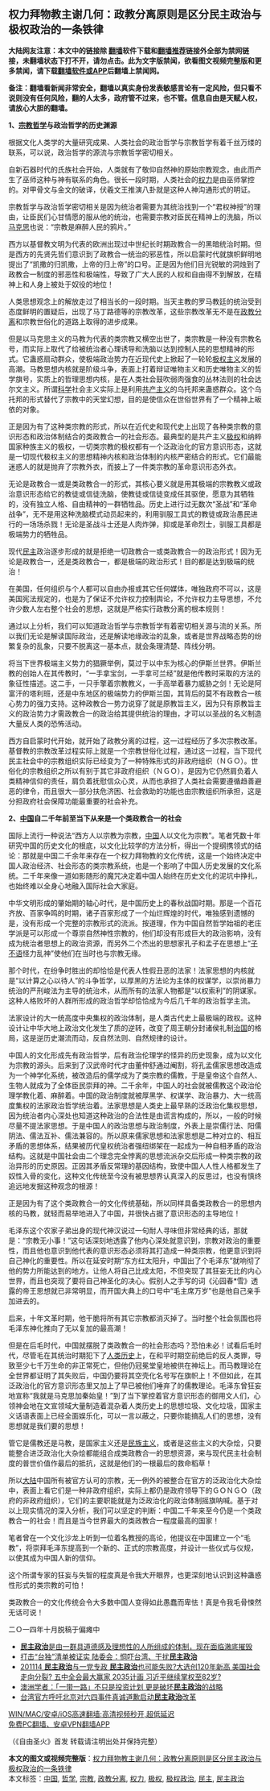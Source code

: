  <h2>权力拜物教主谢几何：政教分离原则是区分民主政治与极权政治的一条铁律</h2> <p class="notice"><b>大陆网友注意：本文中的链接除 <a href="https://github.com/bannedbook/fanqiang" >翻墙</a>软件下载和<a href="https://github.com/killgcd/justmysocks/blob/master/README.md">翻墙推荐</a>链接外全部为禁网链接，未翻墙状态下打不开，请勿点击。此为文字版禁闻，欲看图文视频完整版和更多禁闻，请下载<a href="https://github.com/bannedbook/fanqiang">翻墙软件或APP</a>后翻墙上禁闻网。</p><p>备注：翻墙看新闻非常安全，翻墙以真实身份发表敏感言论有一定风险，但只看不说则没有任何风险，翻的人太多，政府管不过来，也不管。信息自由是天赋人权，请放心大胆的翻墙。</b></p>  <div class="entry"> <p><strong>1、<a href="https://www.bannedbook.org/bnews/tag/%e5%ae%97%e6%95%99/" class="st_tag internal_tag" rel="tag" title="标签 宗教 下的日志">宗教</a><a href="https://www.bannedbook.org/bnews/tag/%E5%93%B2%E5%AD%A6/" class="st_tag internal_tag" rel="tag" title="标签 哲学 下的日志">哲学</a>与政治哲学的历史渊源</strong></p> <p>根据文化人类学的大量研究成果、人类社会的政治哲学与宗教哲学有着千丝万缕的联系，可以说，政治哲学的源流与宗教哲学密切相关。</p> <p>自新石器时代的氏族社会开始，人类就有了敬仰自然神的原始宗教观念，由此而产生了巫师这种与神有联系的角色。很长一段时期，人类社会的<a href="https://www.bannedbook.org/bnews/tag/%E6%9D%83%E5%8A%9B/" class="st_tag internal_tag" rel="tag" title="标签 权力 下的日志">权力</a>是由巫师掌控的。对甲骨文与金文的破译，伏羲文王推演八卦就是这种人神沟通形式的明证。</p> <p>宗教哲学与政治哲学密切相关是因为统治者需要为其统治找到一个“君权神授”的理由，让臣民们心甘情愿的服从他的统治，也需要宗教对臣民在精神上的洗脑，所以<span class='wp_keywordlink'><a href="https://www.bannedbook.org/forum2/topic105.html" title="《马克思的成魔之路》" target="_blank">马克思</a></span>也说：“宗教是麻醉人民的鸦片。”</p> <p>西方以基督教文明为代表的欧洲出现过中世纪长时期政教合一的黑暗统治时期。但是西方的先贤先哲们意识到了政教合一统治的邪恶性，所以启蒙时代就旗帜鲜明地提出了“凯撒的归凯撒，上帝的归上帝”的口号。正是因为他们目光锐敏的洞烛到了政教合一制度的邪恶性和极端性，导致了广大人民的人权和自由得不到解放，在精神上和人身上被处于奴役的地位！</p> <p>人类思想观念上的解放走过了相当长的一段时期。当天主教的罗马教廷的统治受到态度鲜明的置疑后，出现了马丁路德等的宗教改革，这些宗教改革无不是在<a href="https://www.bannedbook.org/bnews/tag/%E6%94%BF%E6%95%99%E5%88%86%E7%A6%BB/" class="st_tag internal_tag" rel="tag" title="标签 政教分离 下的日志">政教分离</a>和宗教世俗化的道路上取得的进步成果。</p> <p>但是以马克思主义的马教为代表的类宗教又横空出世了，类宗教是一种没有宗教名号，而实际上取代了给被统治者心理诱导和洗脑以达到控制人民的思想精神的形式。它蛊惑扇动群众，使极端政治势力在近现代史上掀起了一轮轮<span class='wp_keywordlink'><a href="https://www.bannedbook.org/forum2/topic223.html" title="极权主义与现代民主" target="_blank">极权主义</a></span>发展的高潮。马教思想内核就是阶级斗争，表面上打着辩证唯物主义和历史唯物主义的哲学旗号，实质上的哲理思想内核，是在人类社会鼓吹弱肉强食的丛林法则的社会达尔文主义。所谓<span class='wp_keywordlink'><a href="https://www.bannedbook.org/forum11/topic309.html" title="禁片：“科学”的棍子" target="_blank">科学</a></span>社会主义实际上是利用<span class='wp_keywordlink'><a href="https://www.bannedbook.org/forum2/topic6177.html" title="《共产主义的终极目的》" target="_blank">共产主义</a></span>的乌托邦来蛊惑群众。这个乌托邦的形式替代了宗教中的天堂幻想，目的是使信众在世俗世界有了一个精神上皈依的对象。</p> <p>正是因为有了这种类宗教的形式，所以在近代史和现代史上出现了各种类宗教的意识形态和政治体制结合的类政教合一的社会形态。最典型的是共产主义<a href="https://www.bannedbook.org/bnews/tag/%e6%9e%81%e6%9d%83/" class="st_tag internal_tag" rel="tag" title="标签 极权 下的日志">极权</a>和纳粹国家种族主义的极权，一切类宗教的极权都有一个泛政治化的官方意识形态，这就是一切现代极权主义的思想精神内核和政治体制的内核严密结合的形式。它们最能迷惑人的就是抛弃了宗教外衣，而披上了一件类宗教的革命意识形态外衣。</p>  <p>无论是政教合一或是类政教合一的形式，其核心要义就是用其极端的宗教教义或政治意识形态给它的教徒或信徒洗脑，使教徒或信徒变成任其驱使，愿意为其牺牲的，没有独立人格、自由精神的一群牺牲品。历史上进行过无数次“圣战”和“革命战争”，无不是用这种洗脑模式动员起来的，利用驯服工具式的教徒或政治愚民进行的一场场杀戮！无论是圣战斗士还是人肉炸弹，抑或是革命烈士，驯服工具都是极端势力的牺牲品。</p> <p>现代<a href="https://www.bannedbook.org/bnews/tag/%e6%b0%91%e4%b8%bb/" class="st_tag internal_tag" rel="tag" title="标签 民主 下的日志">民主</a>政治逐步形成的就是拒绝一切政教合一或类政教合一的政治形式！因为无论是政教合一，还是类政教合一，都是极端的政治形式！目的都是达到极端的统治！</p> <p>在美国，任何组织与个人都可以自由办报或其它任何媒体，唯独政府不可以，这是美国宪法规定的，也是为了保证不允许权力控制舆论，不允许权力主导思想，不允许少数人左右整个社会的思想，这就是严格实行政教分离的根本规则！</p> <p>通过以上分析，我们可以知道政治哲学与宗教哲学有着密切相关源与流的关系。所以我们无论是解读国际政治，还是解读地缘政治的乱象，或者是世界战略态势的纷繁复杂的乱象，只要不脱离这一基本点，就会条理清楚、阵线分明。</p> <p>将当下世界极端主义势力的猖獗举例，莫过于以中东为核心的伊斯兰世界。伊斯兰教的创始人在其传教时，“一手拿宝剑，一手拿可兰经”就是他传教时采取的方法的象征性描述。这二手，一只手擎着宗教教义，一手高举着暴力威胁之剑！无论是阿富汗的塔利班，还是中东地区的极端势力的伊斯兰国，其背后的莫不有政教合一核心势力的强力支持。这种政教合一势力说穿了就是原教旨主义，因为只有原教旨主义的政治势力才需政教合一的政治给其提供统治的理由，才可以以圣战的名义制造大量反人类的恐怖活动。</p> <p>西方自启蒙时代开始，就开始了政教分离的过程，这一过程经历了多次宗教改革。基督教的宗教改革过程实际上就是一个宗教世俗化过程，通过这一过程，当下现代民主社会中的宗教组织实际已经变为了一种特殊形式的非政府组织（ＮＧＯ）。世俗化的宗教组织之所以有别于其它非政府组织（ＮＧＯ），是因为它仍然肩负着人类精神信仰的责任，肩负着抚慰信众心灵，从而也承担了人类社会需要遵循趋善避恶的律令，而且很大一部分扶危济困、社会救助的功能也由宗教组织所承担，这是分担政府社会保障功能最重要的社会补充。</p> <p><strong>2、<span class='wp_keywordlink_affiliate'><a href="https://www.bannedbook.org/" title="中国" target="_blank">中国</a></span>自二千年前至当下从来是一个类政教合一的社会</strong></p> <p>国际上流行一种说法“西方人以宗教为宗教，<a href="https://www.bannedbook.org/bnews/tag/%E4%B8%AD%E5%9B%BD/" class="st_tag internal_tag" rel="tag" title="标签 中国 下的日志">中国</a>人以文化为宗教”。笔者凭数十年研究中国的历史文化的根底，以文化比较学的方法分析，得出一个提纲携领式的结论：那就是中国二千余年来存在一个权力拜物教的文化传统，这是一个始终决定中国人政治经济、社会形态的类宗教系统，也是一个影响了中国人历史发展的文化系统。二千年来像一道如影随形的魔咒决定着中国人始终在历史文化的泥坑中挣扎，也始终难以全身心地融入国际社会大家庭。</p>  <p>中华文明形成的肇始期的轴心时代，是中国历史上的春秋战国时期。那是一个百花齐放、百家争鸣的时期，诸子百家形成了一个灿烂辉煌的时代，唯独感到遗憾的是，没有形成一个完整的宗教形式的流派。按道理，作为中国自然哲学始祖的老庄学派是可以形成一个尊崇自然神性宗教的，他们却没有形成巨大的政治影响，没有成为统治者思想上的政治资源，而另外二个杰出的思想家孔子和孟子在思想上“<span class='wp_keywordlink'><a href="https://www.bannedbook.org/forum5/topic5990.html" title="《子不语》" target="_blank">子不语</a></span>怪力乱神”使他们在当时也与宗教无缘。</p> <p>那个时代，在纷争时胜出的却恰恰是代表人性假丑恶的法家！法家思想的内核就是“以计算之心以待人”的斗争哲学，以厚黑的方法论为主体的权谋学，以崇尚暴力统治的严刑峻法为主导的统治术，从而所有的法家人物都是“以权索利”的阴谋家。这种人格败坏的人群所形成的政治哲学却恰恰成为今后几千年的政治哲学主流。</p> <p>法家设计的大一统高度中央集权的政治体制，是人类古代史上最极端的政权。这种设计让中华大地上政治文化发生了质的逆转，改变了周王朝分封诸侯礼制<span class='wp_keywordlink'><a href="https://www.bannedbook.org/forum24/topic8925.html" title="《治国大道》" target="_blank">治国</a></span>的格局，这是逆历史潮流而动，反自然法则、自然规律的设计。</p> <p>中国人的文化形成先有政治哲学，后有政治伦理学的怪异的历史现象，成为以文化为宗教的源头。后来到了汉武帝时代才由董仲舒通过阉割，将孔孟儒家思想改造成为一个神学化系统，被改造后的儒学成为了类宗教的儒教，于是皇帝这个自然人、生物人就成为了全体臣民崇拜的神。二千余年，中国人的社会就被儒教这个政治伦理学教化着、麻醉着。中国的政治制度就被厚黑学、权谋学、政治暴力、大一统高度集权的法家政治哲学统治着。法家思想是人类史上最早熟的泛政治化集权思想，因为统治者内心深处也知道这种政治的合法性是由谎言构成的，所以，一般的时候尽量不提法家思想。于是中国人的政治思想与政治制度，外表上是崇儒行法、阳儒阴法、儒法互补、儒法兼容的。所以原来儒家思想和法家思想是二种对立的、相互矛盾的思想体系，结果被历代皇权统治者强纽绑架在一起成为一种自相矛盾的政治结构。这就是中国社会由二个理念完全悖离的思想流派杂交后形成一种类宗教的政治异形的历史原因。正因其矛盾反常理的基因结构，致使中国人人性人格都发生了奴性入骨的变化，这种文化传统至今没有被思想界认真深入的反思过，也没有慎终追远地发掘这种观念的根源！</p> <p>正是因为有了这个类政教合一的文化传统基础，所以同样具备类政教合一的思想内核的马教，就轻而易举地进入了中国，并很快占据了意识形态的主导地位！</p> <p>毛泽东这个农家子弟出身的现代神汉说过一句耐人寻味但非常经典的话，那就是：“宗教无小事！”这句话深刻地透露了他内心深处就意识到，宗教对政治的重要性，而且他也意识到他代表的意识形态必须将其打造成一种类宗教，他更意识到将自己神化的重要性。所以在延安时期“东方红太阳升，中国出了个毛泽东”就响彻了他的势力所能达到的地方。让他人将自己比成太阳，不但突现了其狂妄无比的内心世界，而且也突现了要将自己神圣化的决心。假别人之手写的词《沁园春*雪》透露的帝王思想就已非常明显，而开国大典上的口号中“毛主席万岁”也是他自己亲手加进去的。</p> <p>后来，十年文革时期，他干脆将所有其它宗教都消灭掉了。当时整个社会氛围也将毛泽东神化推向了无以复加的最高潮！</p> <p>但是在后毛时代，中国就摆脱了类政教合一的社会形态吗？恐怕未必！试看后毛时代，尽管毛在其统治时期犯下了<span class='wp_keywordlink'><a href="https://www.bannedbook.org/forum3/topic1750.html" title="考古学禁区-被掩藏的人类历史" target="_blank">人类历史</a></span>上，在和平时期空前绝后的反人类罪，导致至少七千万生命的非正常死亡，但他仍冠冕堂皇地被供在神坛上。而马教理论在全世界都证明了其失败后，中国仍要将其空壳化名号写在旗帜上！不但如此，在其泛政治化的官方意识形态里又加上了早已被他们唾弃了的儒教理论。毛泽东曾狂妄地宣称“我就是马克思加秦始皇！”到了当下掌控着官方意识形态的御用文人们，心领神会地在文宣领域大量制造着混杂着人类历史上的思想垃圾、文化垃圾，国家主义话语表面上已经全面娱乐化，可以一言以蔽之，只要你能搞乱人们的思想，没有思想就是我们要的思想！</p>  <p>管它是儒教还是马教，是国家主义还是<span class='wp_keywordlink'><a href="https://www.bannedbook.org/forum11/topic333.html" title="禁片：民族主义和三座大山" target="_blank">民族主义</a></span>，或者是这些主义的大杂烩，只要能整合进泛政治化大杂烩都能组合成类政教合一的思想资源，来与现代民主社会制度的普世价值作最后的抵抗，这就是他们的一根最后的救命稻草！</p> <p>所以<span class='wp_keywordlink_affiliate'><a href="https://www.bannedbook.org/" title="大陆" target="_blank">大陆</a></span>中国所有被官方认可的宗教，无一例外的被整合在官方的泛政治化大杂烩中，表面上看它们是一种非政府组织，实际上都仍是政府领导下的ＧＯＮＧＯ（政府的非政府组织），它们的主要职能就是为泛政治化的政治体制摇旗呐喊。基于对以上现实情况的深入分析，我们可以坚定的判断：中国二千年来至今仍是一个类政教合一的社会！而且是当今世界最大的类政教合一程度最高的国家！</p> <p>笔者曾在一个文化沙龙上听到一位着名教授的高论，他提议在中国建立一个“毛教”，将崇拜毛泽东提高到一个新的、正式的宗教高度，并设计一些仪式与仪规，以使其成为中国人新的信仰。</p> <p>这个所谓专家的狂妄与失智的程度真是令我大开眼界，也更深刻地认识到这种蛊惑性形式的类宗教的可怕！</p> <p>类政教合一的文化传统会令大多数中国人变得如此愚蠢而卑怯！真是令我毛骨悚然无话可说！</p> <p>二Ｏ一四年十月脱稿于偏瘫中</p> <ul class='op-related-articles' title='相关阅读'> <li><a href='https://www.bannedbook.org/bnews/taiwannews/20210101/1458850.html' target='_blank'><b>民主政治</b>是由一群具道德感及理想性的人所组成的体制，现在面临澈底摧毁</a></li> <li><a href='https://www.bannedbook.org/bnews/taiwannews/20201126/1437584.html' target='_blank'>打击“台独”清单被证实 陆委会：恫吓台湾、干扰<b>民主政治</b></a></li> <li><a href='https://www.bannedbook.org/bnews/cbnews/20201114/1431038.html' target='_blank'>201114  <b>民主政治</b>与一党专政 <b>民主政治</b>也可能失败?大选创120年新高  美国社会走向分裂?  五中全会最大赢家 2035计画 习近平继续掌权至82岁?</a></li> <li><a href='https://www.bannedbook.org/bnews/comments/20200615/1345193.html' target='_blank'>澳洲学者：「一带一路」不只是投资计划 更是破坏<b>民主政治</b>的战略</a></li> <li><a href='https://www.bannedbook.org/bnews/taiwannews/20200603/1339001.html' target='_blank'>台湾官方呼吁北京对六四事件真诚道歉启动<b>民主政治</b>改革</a></li> </ul> <p class="texttj"> <a href="https://github.com/bannedbook/fanqiang/wiki/V2ray%E6%9C%BA%E5%9C%BA" target="_blank">WIN/MAC/安卓/iOS高速翻墙:高清视频秒开,超低延迟</a><br/> <a href="https://github.com/bannedbook/fanqiang/wiki/%E7%A6%81%E9%97%BB%E7%BD%91%E5%AE%89%E5%8D%93%E7%BF%BB%E5%A2%99%E6%96%B0%E9%97%BBAPP" target="_blank">免费PC翻墙、安卓VPN翻墙APP</a></p><p>（《自由圣火》首发 转载请注明出处并保持完整）</p> <a name='sharetosocial'></a>       <div><b>本文的图文或视频完整版</b>：<a href='https://www.bannedbook.org/bnews/comments/20210515/1546991.html'>权力拜物教主谢几何：政教分离原则是区分民主政治与极权政治的一条铁律</a></div>  </div><!--END ENTRY--> <div class="postfooter"> <div>本文标签：<a href="https://www.bannedbook.org/bnews/tag/%E4%B8%AD%E5%9B%BD/" rel="tag">中国</a>, <a href="https://www.bannedbook.org/bnews/tag/%E5%93%B2%E5%AD%A6/" rel="tag">哲学</a>, <a href="https://www.bannedbook.org/bnews/tag/%e5%ae%97%e6%95%99/" rel="tag">宗教</a>, <a href="https://www.bannedbook.org/bnews/tag/%E6%94%BF%E6%95%99%E5%88%86%E7%A6%BB/" rel="tag">政教分离</a>, <a href="https://www.bannedbook.org/bnews/tag/%E6%9D%83%E5%8A%9B/" rel="tag">权力</a>, <a href="https://www.bannedbook.org/bnews/tag/%e6%9e%81%e6%9d%83/" rel="tag">极权</a>, <a href="https://www.bannedbook.org/bnews/tag/%E6%9E%81%E6%9D%83%E6%94%BF%E6%B2%BB/" rel="tag">极权政治</a>, <a href="https://www.bannedbook.org/bnews/tag/%e6%b0%91%e4%b8%bb/" rel="tag">民主</a>, <a href="https://www.bannedbook.org/bnews/tag/%e6%b0%91%e4%b8%bb%e6%94%bf%e6%b2%bb/" rel="tag">民主政治</a></div>  </div><!--END POSTFOOTER--> 